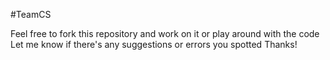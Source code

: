 #TeamCS

Feel free to fork this repository and work on it or play around with the code
Let me know if there's any suggestions or errors you spotted
Thanks!
